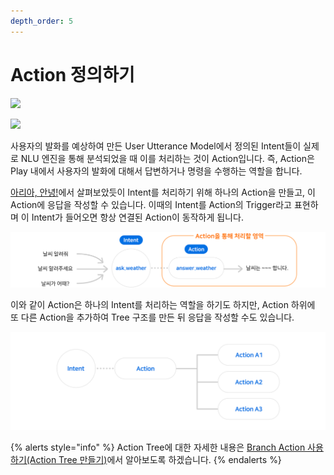 ```yaml
---
depth_order: 5
---
```


# Action 정의하기

![](https://www.youtube.com/watch?v=tmd7kyQqTm0)

![](https://www.youtube.com/watch?v=fqHFWHiqZps)

사용자의 발화를 예상하여 만든 User Utterance Model에서 정의된 Intent들이 실제로 NLU 엔진을 통해 분석되었을 때 이를 처리하는 것이 Action입니다. 즉, Action은 Play 내에서 사용자의 발화에 대해서 답변하거나 명령을 수행하는 역할을 합니다.

[아리아, 안녕!](./hello-aria)에서 살펴보았듯이 Intent를 처리하기 위해 하나의 Action을 만들고, 이 Action에 응답을 작성할 수 있습니다. 이때의 Intent를 Action의 Trigger라고 표현하며 이 Intent가 들어오면 항상 연결된 Action이 동작하게 됩니다.

![](../../assets/images/define-an-action-01.png)

이와 같이 Action은 하나의 Intent를 처리하는 역할을 하기도 하지만, Action 하위에 또 다른 Action을 추가하여 Tree 구조를 만든 뒤 응답을 작성할 수도 있습니다.

![](../../assets/images/define-an-action-02.png)

{% alerts style="info" %}
Action Tree에 대한 자세한 내용은 [Branch Action 사용하기(Action Tree 만들기)](./define-an-action/use-branch-actions)에서 알아보도록 하겠습니다.
{% endalerts %}
